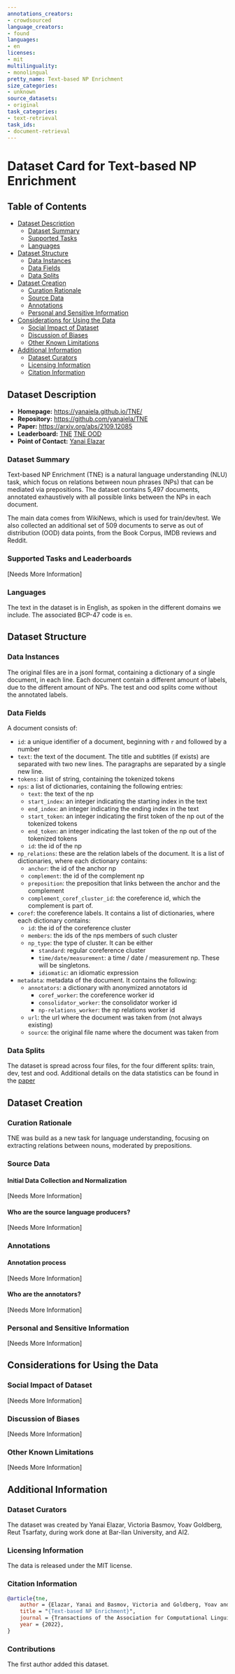 ```yaml
---
annotations_creators:
- crowdsourced
language_creators:
- found
languages:
- en
licenses:
- mit
multilinguality:
- monolingual
pretty_name: Text-based NP Enrichment
size_categories:
- unknown
source_datasets:
- original
task_categories:
- text-retrieval
task_ids:
- document-retrieval
---
```


# Dataset Card for Text-based NP Enrichment

## Table of Contents
- [Dataset Description](#dataset-description)
  - [Dataset Summary](#dataset-summary)
  - [Supported Tasks](#supported-tasks-and-leaderboards)
  - [Languages](#languages)
- [Dataset Structure](#dataset-structure)
  - [Data Instances](#data-instances)
  - [Data Fields](#data-instances)
  - [Data Splits](#data-instances)
- [Dataset Creation](#dataset-creation)
  - [Curation Rationale](#curation-rationale)
  - [Source Data](#source-data)
  - [Annotations](#annotations)
  - [Personal and Sensitive Information](#personal-and-sensitive-information)
- [Considerations for Using the Data](#considerations-for-using-the-data)
  - [Social Impact of Dataset](#social-impact-of-dataset)
  - [Discussion of Biases](#discussion-of-biases)
  - [Other Known Limitations](#other-known-limitations)
- [Additional Information](#additional-information)
  - [Dataset Curators](#dataset-curators)
  - [Licensing Information](#licensing-information)
  - [Citation Information](#citation-information)

## Dataset Description

- **Homepage:** https://yanaiela.github.io/TNE/
- **Repository:** https://github.com/yanaiela/TNE
- **Paper:** https://arxiv.org/abs/2109.12085
- **Leaderboard:** [TNE](https://leaderboard.allenai.org/tne/submissions/public)
[TNE OOD](https://leaderboard.allenai.org/tne-ood/submissions/public)
- **Point of Contact:** [Yanai Elazar](mailto:yanaiela@gmail.com)

### Dataset Summary

Text-based NP Enrichment (TNE) is a natural language understanding (NLU) task, which focus on relations between noun phrases (NPs) that can be mediated via prepositions. The dataset contains 5,497 documents, annotated exhaustively with all possible links between the NPs in each document.

The main data comes from WikiNews, which is used for train/dev/test. We also collected an additional set of 509 documents to serve as out of distribution (OOD) data points, from the Book Corpus, IMDB reviews and Reddit.

### Supported Tasks and Leaderboards

[Needs More Information]

### Languages

The text in the dataset is in English, as spoken in the different domains we include. The associated BCP-47 code is `en`.

## Dataset Structure

### Data Instances

The original files are in a jsonl format, containing a dictionary of a single document, in each line.
Each document contain a different amount of labels, due to the different amount of NPs.
The test and ood splits come without the annotated labels.

### Data Fields

A document consists of:

* `id`: a unique identifier of a document, beginning with `r` and followed by a number
* `text`: the text of the document. The title and subtitles (if exists) are separated with two new lines. The paragraphs
are separated by a single new line.
* `tokens`: a list of string, containing the tokenized tokens
* `nps`: a list of dictionaries, containing the following entries:
  * `text`: the text of the np
  * `start_index`: an integer indicating the starting index in the text
  * `end_index`: an integer indicating the ending index in the text
  * `start_token`: an integer indicating the first token of the np out of the tokenized tokens
  * `end_token`: an integer indicating the last token of the np out of the tokenized tokens
  * `id`: the id of the np
* `np_relations`: these are the relation labels of the document. It is a list of dictionaries, where each
dictionary contains:
  * `anchor`: the id of the anchor np
  * `complement`: the id of the complement np
  * `preposition`: the preposition that links between the anchor and the complement
  * `complement_coref_cluster_id`: the coreference id, which the complement is part of.
* `coref`: the coreference labels. It contains a list of dictionaries, where each dictionary contains:
  * `id`: the id of the coreference cluster
  * `members`: the ids of the nps members of such cluster
  * `np_type`: the type of cluster. It can be either 
    * `standard`: regular coreference cluster
    * `time/date/measurement`: a time / date / measurement np. These will be singletons.
    * `idiomatic`: an idiomatic expression
* `metadata`: metadata of the document. It contains the following:
  * `annotators`: a dictionary with anonymized annotators id
    * `coref_worker`: the coreference worker id
    * `consolidator_worker`: the consolidator worker id
    * `np-relations_worker`: the np relations worker id
  * `url`: the url where the document was taken from (not always existing)
  * `source`: the original file name where the document was taken from


### Data Splits

The dataset is spread across four files, for the four different splits: train, dev, test and ood.
Additional details on the data statistics can be found in the [paper](https://arxiv.org/abs/2109.12085)

## Dataset Creation

### Curation Rationale

TNE was build as a new task for language understanding, focusing on extracting relations between nouns, moderated by prepositions.

### Source Data

#### Initial Data Collection and Normalization

[Needs More Information]

#### Who are the source language producers?

[Needs More Information]

### Annotations

#### Annotation process

[Needs More Information]

#### Who are the annotators?

[Needs More Information]

### Personal and Sensitive Information

[Needs More Information]

## Considerations for Using the Data

### Social Impact of Dataset

[Needs More Information]

### Discussion of Biases

[Needs More Information]

### Other Known Limitations

[Needs More Information]

## Additional Information

### Dataset Curators

The dataset was created by Yanai Elazar, Victoria Basmov, Yoav Goldberg, Reut Tsarfaty, during work done at Bar-Ilan University, and AI2.

### Licensing Information

The data is released under the MIT license.

### Citation Information

```bibtex
@article{tne,
    author = {Elazar, Yanai and Basmov, Victoria and Goldberg, Yoav and Tsarfaty, Reut},
    title = "{Text-based NP Enrichment}",
    journal = {Transactions of the Association for Computational Linguistics},
    year = {2022},
}
```

### Contributions

The first author added this dataset.
